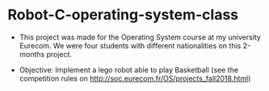 # Robot-C-operating-system-class

- This project was made for the Operating System course at my university Eurecom. We were four students with different nationalities on this 2-months project.

- Objective: Implement a lego robot able to play Basketball (see the competition rules on http://soc.eurecom.fr/OS/projects_fall2018.html)
